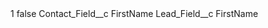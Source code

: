 <?xml version="1.0" encoding="UTF-8"?>
<CustomMetadata xmlns="http://soap.sforce.com/2006/04/metadata" xmlns:xsi="http://www.w3.org/2001/XMLSchema-instance" xmlns:xsd="http://www.w3.org/2001/XMLSchema">
    <label>1</label>
    <protected>false</protected>
    <values>
        <field>Contact_Field__c</field>
        <value xsi:type="xsd:string">FirstName</value>
    </values>
    <values>
        <field>Lead_Field__c</field>
        <value xsi:type="xsd:string">FirstName</value>
    </values>
</CustomMetadata>
